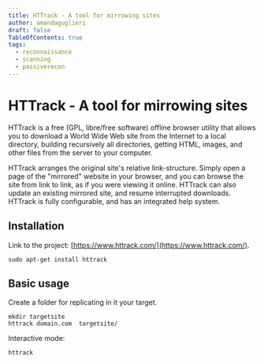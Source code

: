 ```yaml
---
title: HTTrack - A tool for mirrowing sites
author: amandaguglieri
draft: false
TableOfContents: true
tags:
  - reconnaissance
  - scanning
  - passiverecon
---
```


# HTTrack - A tool for mirrowing sites

HTTrack is a free (GPL, libre/free software) offline browser utility that allows you to download a World Wide Web site from the Internet to a local directory, building recursively all directories, getting HTML, images, and other files from the server to your computer. 

HTTrack arranges the original site's relative link-structure. Simply open a page of the "mirrored" website in your browser, and you can browse the site from link to link, as if you were viewing it online. HTTrack can also update an existing mirrored site, and resume interrupted downloads. HTTrack is fully configurable, and has an integrated help system.



## Installation

Link to the project: [https://www.httrack.com/](https://www.httrack.com/).

```
sudo apt-get install httrack
```

## Basic usage

Create a folder for replicating in it your target.

```
mkdir targetsite
httrack domain.com  targetsite/
```

Interactive mode:

```
httrack
```


